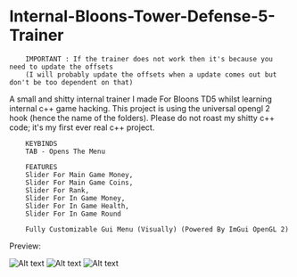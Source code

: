 # Internal-Bloons-Tower-Defense-5-Trainer
        IMPORTANT : If the trainer does not work then it's because you need to update the offsets  
        (I will probably update the offsets when a update comes out but don't be too dependent on that)

A small and shitty internal trainer I made For Bloons TD5 whilst learning internal c++ game hacking. 
This project is using the universal opengl 2 hook (hence the name of the folders). 
Please do not roast my shitty c++ code; it's my first ever real c++ project.

        KEYBINDS
        TAB - Opens The Menu

        FEATURES
        Slider For Main Game Money,
        Slider For Main Game Coins,
        Slider For Rank,
        Slider For In Game Money,
        Slider For In Game Health,
        Slider For In Game Round
        
        Fully Customizable Gui Menu (Visually) (Powered By ImGui OpenGL 2)

Preview:











![Alt text](https://cdn.discordapp.com/attachments/904018723105558581/965272225374670898/preview3.png?size=4096?raw=true "...")
![Alt text](https://cdn.discordapp.com/attachments/904018723105558581/965272218353405972/preview2.png?size=4096?raw=true "...")
![Alt text](https://cdn.discordapp.com/attachments/904018723105558581/965272225374670898/preview3.png?size=4096?raw=true "...")
